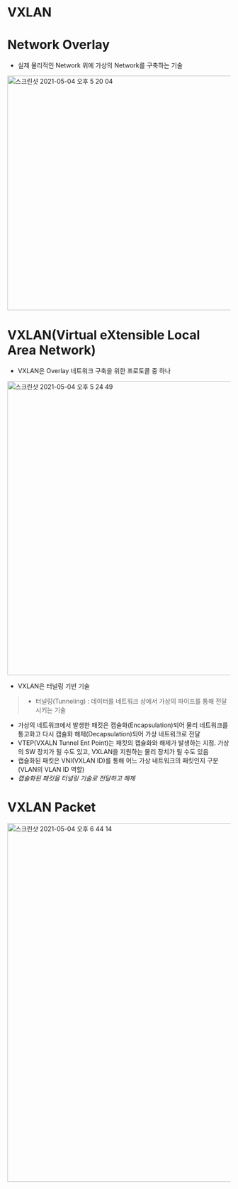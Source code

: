 VXLAN
=============================================

# Network Overlay
* 실제 물리적인 Network 위에 가상의 Network를 구축하는 기술   
<img width="529" alt="스크린샷 2021-05-04 오후 5 20 04" src="https://user-images.githubusercontent.com/57285121/116977117-037a9280-acfd-11eb-87f0-f2db6c3522cc.png">   

# VXLAN(Virtual eXtensible Local Area Network)
* VXLAN은 Overlay 네트워크 구축을 위한 프로토콜 중 하나   
<img width="663" alt="스크린샷 2021-05-04 오후 5 24 49" src="https://user-images.githubusercontent.com/57285121/116977642-a501e400-acfd-11eb-8f98-27c0c45fea5c.png">   

* VXLAN은 터널링 기반 기술   
> * 터널링(Tunneling) : 데이터를 네트워크 상에서 가상의 파이프를 통해 전달시키는 기술   
* 가상의 네트워크에서 발생한 패킷은 캡슐화(Encapsulation)되어 물리 네트워크를 통고화고 다시 캡슐화 해제(Decapsulation)되어 가상 네트워크로 전달
* VTEP(VXALN Tunnel Ent Point)는 패킷의 캡슐화와 해제가 발생하는 지점. 가상의 SW 장치가 될 수도 있고, VXLAN을 지원하는 물리 장치가 될 수도 있음
* 캡슐화된 패킷은 VNI(VXLAN ID)를 통해 어느 가상 네트워크의 패킷인지 구분(VLAN의 VLAN ID 역할)
* *캡슐화된 패킷을 터널링 기술로 전달하고 해제*

# VXLAN Packet   
<img width="809" alt="스크린샷 2021-05-04 오후 6 44 14" src="https://user-images.githubusercontent.com/57285121/116986422-bbfa0380-ad08-11eb-9c13-57b7dfecd773.png">   



